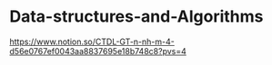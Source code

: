 # Data-structures-and-Algorithms

https://www.notion.so/CTDL-GT-n-nh-m-4-d56e0767ef0043aa8837695e18b748c8?pvs=4

